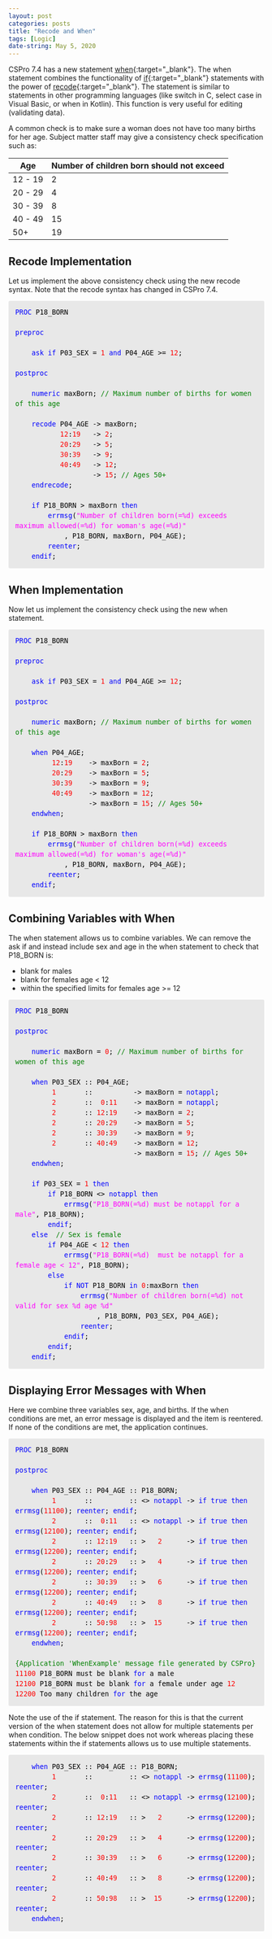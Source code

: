 ```yaml
---
layout: post
categories: posts
title: "Recode and When"
tags: [Logic]
date-string: May 5, 2020
---
```


CSPro 7.4 has a new statement [when](https://www.csprousers.org/help/CSPro/when_statement.html){:target="_blank"}. The when statement combines the functionality of [if](https://www.csprousers.org/help/CSPro/if_statement.html){:target="_blank"} statements with the power of [recode](https://www.csprousers.org/help/CSPro/recode_statement.html){:target="_blank"}. The statement is similar to statements in other programming languages (like switch in C, select case in Visual Basic, or when in Kotlin). This function is very useful for editing (validating data).

A common check is to make sure a woman does not have too many births for her age. Subject matter staff may give a consistency check specification such as:

| Age               | Number of children born should not exceed |
| ----------------- | ----------------------------------------- |
| 12 - 19           | 2                                         |
| 20 - 29           | 4                                         |
| 30 - 39           | 8                                         |
| 40 - 49           | 15                                        |
| 50+               | 19                                        |

## Recode Implementation

Let us implement the above consistency check using the new recode syntax. Note that the recode syntax has changed in CSPro 7.4.

<div style="margin: 0px; padding: 1em; border-radius: 3px; line-height: 1.5; font-family: 'Inconsolata', monospace; font-size: 10pt; color: rgb(51, 51, 51); background-color: rgb(232, 232, 232);">
	<font color="blue">PROC </font><font color="black">P18_BORN<br />
<br />
</font><font color="blue">preproc<br />
<br />
&nbsp; &nbsp; ask if </font><font color="black">P03_SEX = </font><font color="red">1 </font><font color="blue">and </font><font color="black">P04_AGE &gt;= </font><font color="red">12</font><font color="black">;<br />
<br />
</font><font color="blue">postproc<br />
<br />
&nbsp; &nbsp; numeric </font><font color="black">maxBorn;</font><font color="green"> // Maximum number of births for women of this age<br />
<br />
&nbsp; &nbsp; </font><font color="blue">recode </font><font color="black">P04_AGE &#8209;&gt; maxBorn;<br />
&nbsp; &nbsp; &nbsp; &nbsp; &nbsp; &nbsp;</font><font color="red">12</font><font color="black">:</font><font color="red">19 &nbsp; </font><font color="black">&#8209;&gt; </font><font color="red">2</font><font color="black">;<br />
&nbsp; &nbsp; &nbsp; &nbsp; &nbsp; &nbsp;</font><font color="red">20</font><font color="black">:</font><font color="red">29 &nbsp; </font><font color="black">&#8209;&gt; </font><font color="red">5</font><font color="black">;<br />
&nbsp; &nbsp; &nbsp; &nbsp; &nbsp; &nbsp;</font><font color="red">30</font><font color="black">:</font><font color="red">39 &nbsp; </font><font color="black">&#8209;&gt; </font><font color="red">9</font><font color="black">;<br />
&nbsp; &nbsp; &nbsp; &nbsp; &nbsp; &nbsp;</font><font color="red">40</font><font color="black">:</font><font color="red">49 &nbsp; </font><font color="black">&#8209;&gt; </font><font color="red">12</font><font color="black">;<br />
&nbsp; &nbsp; &nbsp; &nbsp; &nbsp; &nbsp; &nbsp; &nbsp; &nbsp; &nbsp;&#8209;&gt; </font><font color="red">15</font><font color="black">;</font><font color="green"> // Ages 50+<br />
&nbsp; &nbsp; </font><font color="blue">endrecode</font><font color="black">;<br />
<br />
&nbsp; &nbsp; </font><font color="blue">if </font><font color="black">P18_BORN &gt; maxBorn </font><font color="blue">then<br />
&nbsp; &nbsp; &nbsp; &nbsp; errmsg</font><font color="black">(</font><font color="fuchsia">"Number of children born(=%d) exceeds maximum allowed(=%d) for woman's age(=%d)"<br />
&nbsp; &nbsp; &nbsp; &nbsp; &nbsp; &nbsp; </font><font color="black">, P18_BORN, maxBorn, P04_AGE);<br />
&nbsp; &nbsp; &nbsp; &nbsp; </font><font color="blue">reenter</font><font color="black">;<br />
&nbsp; &nbsp; </font><font color="blue">endif</font><font color="black">;</font>
</div>

## When Implementation

Now let us implement the consistency check using the new when statement.

<div style="margin: 0px; padding: 1em; border-radius: 3px; line-height: 1.5; font-family: 'Inconsolata', monospace; font-size: 10pt; color: rgb(51, 51, 51); background-color: rgb(232, 232, 232);">
	<font color="blue">PROC </font><font color="black">P18_BORN<br />
<br />
</font><font color="blue">preproc<br />
<br />
&nbsp; &nbsp; ask if </font><font color="black">P03_SEX = </font><font color="red">1 </font><font color="blue">and </font><font color="black">P04_AGE &gt;= </font><font color="red">12</font><font color="black">;<br />
<br />
</font><font color="blue">postproc<br />
<br />
&nbsp; &nbsp; numeric </font><font color="black">maxBorn;</font><font color="green"> // Maximum number of births for women of this age<br />
<br />
&nbsp; &nbsp; </font><font color="blue">when </font><font color="black">P04_AGE;<br />
&nbsp; &nbsp; &nbsp; &nbsp; &nbsp;</font><font color="red">12</font><font color="black">:</font><font color="red">19 &nbsp; &nbsp;</font><font color="black">&#8209;&gt; maxBorn = </font><font color="red">2</font><font color="black">;<br />
&nbsp; &nbsp; &nbsp; &nbsp; &nbsp;</font><font color="red">20</font><font color="black">:</font><font color="red">29 &nbsp; &nbsp;</font><font color="black">&#8209;&gt; maxBorn = </font><font color="red">5</font><font color="black">;<br />
&nbsp; &nbsp; &nbsp; &nbsp; &nbsp;</font><font color="red">30</font><font color="black">:</font><font color="red">39 &nbsp; &nbsp;</font><font color="black">&#8209;&gt; maxBorn = </font><font color="red">9</font><font color="black">;<br />
&nbsp; &nbsp; &nbsp; &nbsp; &nbsp;</font><font color="red">40</font><font color="black">:</font><font color="red">49 &nbsp; &nbsp;</font><font color="black">&#8209;&gt; maxBorn = </font><font color="red">12</font><font color="black">;<br />
&nbsp; &nbsp; &nbsp; &nbsp; &nbsp; &nbsp; &nbsp; &nbsp; &nbsp; &#8209;&gt; maxBorn = </font><font color="red">15</font><font color="black">;</font><font color="green"> // Ages 50+<br />
&nbsp; &nbsp; </font><font color="blue">endwhen</font><font color="black">;<br />
<br />
&nbsp; &nbsp; </font><font color="blue">if </font><font color="black">P18_BORN &gt; maxBorn </font><font color="blue">then<br />
&nbsp; &nbsp; &nbsp; &nbsp; errmsg</font><font color="black">(</font><font color="fuchsia">"Number of children born(=%d) exceeds maximum allowed(=%d) for woman's age(=%d)"<br />
&nbsp; &nbsp; &nbsp; &nbsp; &nbsp; &nbsp; </font><font color="black">, P18_BORN, maxBorn, P04_AGE);<br />
&nbsp; &nbsp; &nbsp; &nbsp; </font><font color="blue">reenter</font><font color="black">;<br />
&nbsp; &nbsp; </font><font color="blue">endif</font><font color="black">;</font>
</div>

## Combining Variables with When

The when statement allows us to combine variables. We can remove the ask if and instead include sex and age in the when statement to check that P18_BORN is:

* blank for males
* blank for females age < 12
* within the specified limits for females age >= 12

<div style="margin: 0px; padding: 1em; border-radius: 3px; line-height: 1.5; font-family: 'Inconsolata', monospace; font-size: 10pt; color: rgb(51, 51, 51); background-color: rgb(232, 232, 232);">
	<font color="blue">PROC </font><font color="black">P18_BORN<br />
<br />
</font><font color="blue">postproc<br />
<br />
&nbsp; &nbsp; numeric </font><font color="black">maxBorn = </font><font color="red">0</font><font color="black">;</font><font color="green"> // Maximum number of births for women of this age<br />
<br />
&nbsp; &nbsp; </font><font color="blue">when </font><font color="black">P03_SEX :: P04_AGE;<br />
&nbsp; &nbsp; &nbsp; &nbsp; &nbsp;</font><font color="red">1 &nbsp; &nbsp; &nbsp; </font><font color="black">:: &nbsp; &nbsp; &nbsp; &nbsp; &nbsp;&#8209;&gt; maxBorn = </font><font color="blue">notappl</font><font color="black">;<br />
&nbsp; &nbsp; &nbsp; &nbsp; &nbsp;</font><font color="red">2 &nbsp; &nbsp; &nbsp; </font><font color="black">:: &nbsp;</font><font color="red">0</font><font color="black">:</font><font color="red">11 &nbsp; &nbsp;</font><font color="black">&#8209;&gt; maxBorn = </font><font color="blue">notappl</font><font color="black">;<br />
&nbsp; &nbsp; &nbsp; &nbsp; &nbsp;</font><font color="red">2 &nbsp; &nbsp; &nbsp; </font><font color="black">:: </font><font color="red">12</font><font color="black">:</font><font color="red">19 &nbsp; &nbsp;</font><font color="black">&#8209;&gt; maxBorn = </font><font color="red">2</font><font color="black">;<br />
&nbsp; &nbsp; &nbsp; &nbsp; &nbsp;</font><font color="red">2 &nbsp; &nbsp; &nbsp; </font><font color="black">:: </font><font color="red">20</font><font color="black">:</font><font color="red">29 &nbsp; &nbsp;</font><font color="black">&#8209;&gt; maxBorn = </font><font color="red">5</font><font color="black">;<br />
&nbsp; &nbsp; &nbsp; &nbsp; &nbsp;</font><font color="red">2 &nbsp; &nbsp; &nbsp; </font><font color="black">:: </font><font color="red">30</font><font color="black">:</font><font color="red">39 &nbsp; &nbsp;</font><font color="black">&#8209;&gt; maxBorn = </font><font color="red">9</font><font color="black">;<br />
&nbsp; &nbsp; &nbsp; &nbsp; &nbsp;</font><font color="red">2 &nbsp; &nbsp; &nbsp; </font><font color="black">:: </font><font color="red">40</font><font color="black">:</font><font color="red">49 &nbsp; &nbsp;</font><font color="black">&#8209;&gt; maxBorn = </font><font color="red">12</font><font color="black">;<br />
&nbsp; &nbsp; &nbsp; &nbsp; &nbsp; &nbsp; &nbsp; &nbsp; &nbsp; &nbsp; &nbsp; &nbsp; &nbsp; &nbsp; &nbsp;&#8209;&gt; maxBorn = </font><font color="red">15</font><font color="black">;</font><font color="green"> // Ages 50+<br />
&nbsp; &nbsp; </font><font color="blue">endwhen</font><font color="black">;<br />
<br />
&nbsp; &nbsp; </font><font color="blue">if </font><font color="black">P03_SEX = </font><font color="red">1 </font><font color="blue">then<br />
&nbsp; &nbsp; &nbsp; &nbsp; if </font><font color="black">P18_BORN &lt;&gt; </font><font color="blue">notappl then<br />
&nbsp; &nbsp; &nbsp; &nbsp; &nbsp; &nbsp; errmsg</font><font color="black">(</font><font color="fuchsia">"P18_BORN(=%d) must be notappl for a male"</font><font color="black">, P18_BORN);<br />
&nbsp; &nbsp; &nbsp; &nbsp; </font><font color="blue">endif</font><font color="black">;<br />
&nbsp; &nbsp; </font><font color="blue">else</font><font color="green"> &nbsp;// Sex is female<br />
&nbsp; &nbsp; &nbsp; &nbsp; </font><font color="blue">if </font><font color="black">P04_AGE &lt; </font><font color="red">12 </font><font color="blue">then<br />
&nbsp; &nbsp; &nbsp; &nbsp; &nbsp; &nbsp; errmsg</font><font color="black">(</font><font color="fuchsia">"P18_BORN(=%d) &nbsp;must be notappl for a female age &lt; 12"</font><font color="black">, P18_BORN);<br />
&nbsp; &nbsp; &nbsp; &nbsp; </font><font color="blue">else<br />
&nbsp; &nbsp; &nbsp; &nbsp; &nbsp; &nbsp; if NOT </font><font color="black">P18_BORN </font><font color="blue">in </font><font color="red">0</font><font color="black">:maxBorn </font><font color="blue">then<br />
&nbsp; &nbsp; &nbsp; &nbsp; &nbsp; &nbsp; &nbsp; &nbsp; errmsg</font><font color="black">(</font><font color="fuchsia">"Number of children born(=%d) not valid for sex %d age %d"<br />
&nbsp; &nbsp; &nbsp; &nbsp; &nbsp; &nbsp; &nbsp; &nbsp; &nbsp; &nbsp; </font><font color="black">, P18_BORN, P03_SEX, P04_AGE);<br />
&nbsp; &nbsp; &nbsp; &nbsp; &nbsp; &nbsp; &nbsp; &nbsp; </font><font color="blue">reenter</font><font color="black">;<br />
&nbsp; &nbsp; &nbsp; &nbsp; &nbsp; &nbsp; </font><font color="blue">endif</font><font color="black">;<br />
&nbsp; &nbsp; &nbsp; &nbsp; </font><font color="blue">endif</font><font color="black">;<br />
&nbsp; &nbsp; </font><font color="blue">endif</font><font color="black">;</font>
</div>

## Displaying Error Messages with When

Here we combine three variables sex, age, and births. If the when conditions are met, an error message is displayed and the item is reentered. If none of the conditions are met, the application continues.

<div style="margin: 0px; padding: 1em; border-radius: 3px; line-height: 1.5; font-family: 'Inconsolata', monospace; font-size: 10pt; color: rgb(51, 51, 51); background-color: rgb(232, 232, 232);">
	<font color="blue">PROC </font><font color="black">P18_BORN<br />
<br />
</font><font color="blue">postproc<br />
<br />
&nbsp; &nbsp; when </font><font color="black">P03_SEX :: P04_AGE :: P18_BORN;<br />
&nbsp; &nbsp; &nbsp; &nbsp; &nbsp;</font><font color="red">1 &nbsp; &nbsp; &nbsp; </font><font color="black">:: &nbsp; &nbsp; &nbsp; &nbsp; :: &lt;&gt; </font><font color="blue">notappl </font><font color="black">&#8209;&gt; </font><font color="blue">if true then errmsg</font><font color="black">(</font><font color="red">11100</font><font color="black">); </font><font color="blue">reenter</font><font color="black">; </font><font color="blue">endif</font><font color="black">;<br />
&nbsp; &nbsp; &nbsp; &nbsp; &nbsp;</font><font color="red">2 &nbsp; &nbsp; &nbsp; </font><font color="black">:: &nbsp;</font><font color="red">0</font><font color="black">:</font><font color="red">11 &nbsp; </font><font color="black">:: &lt;&gt; </font><font color="blue">notappl </font><font color="black">&#8209;&gt; </font><font color="blue">if true then errmsg</font><font color="black">(</font><font color="red">12100</font><font color="black">); </font><font color="blue">reenter</font><font color="black">; </font><font color="blue">endif</font><font color="black">;<br />
&nbsp; &nbsp; &nbsp; &nbsp; &nbsp;</font><font color="red">2 &nbsp; &nbsp; &nbsp; </font><font color="black">:: </font><font color="red">12</font><font color="black">:</font><font color="red">19 &nbsp; </font><font color="black">:: &gt; &nbsp; </font><font color="red">2 &nbsp; &nbsp; &nbsp;</font><font color="black">&#8209;&gt; </font><font color="blue">if true then errmsg</font><font color="black">(</font><font color="red">12200</font><font color="black">); </font><font color="blue">reenter</font><font color="black">; </font><font color="blue">endif</font><font color="black">;<br />
&nbsp; &nbsp; &nbsp; &nbsp; &nbsp;</font><font color="red">2 &nbsp; &nbsp; &nbsp; </font><font color="black">:: </font><font color="red">20</font><font color="black">:</font><font color="red">29 &nbsp; </font><font color="black">:: &gt; &nbsp; </font><font color="red">4 &nbsp; &nbsp; &nbsp;</font><font color="black">&#8209;&gt; </font><font color="blue">if true then errmsg</font><font color="black">(</font><font color="red">12200</font><font color="black">); </font><font color="blue">reenter</font><font color="black">; </font><font color="blue">endif</font><font color="black">;<br />
&nbsp; &nbsp; &nbsp; &nbsp; &nbsp;</font><font color="red">2 &nbsp; &nbsp; &nbsp; </font><font color="black">:: </font><font color="red">30</font><font color="black">:</font><font color="red">39 &nbsp; </font><font color="black">:: &gt; &nbsp; </font><font color="red">6 &nbsp; &nbsp; &nbsp;</font><font color="black">&#8209;&gt; </font><font color="blue">if true then errmsg</font><font color="black">(</font><font color="red">12200</font><font color="black">); </font><font color="blue">reenter</font><font color="black">; </font><font color="blue">endif</font><font color="black">;<br />
&nbsp; &nbsp; &nbsp; &nbsp; &nbsp;</font><font color="red">2 &nbsp; &nbsp; &nbsp; </font><font color="black">:: </font><font color="red">40</font><font color="black">:</font><font color="red">49 &nbsp; </font><font color="black">:: &gt; &nbsp; </font><font color="red">8 &nbsp; &nbsp; &nbsp;</font><font color="black">&#8209;&gt; </font><font color="blue">if true then errmsg</font><font color="black">(</font><font color="red">12200</font><font color="black">); </font><font color="blue">reenter</font><font color="black">; </font><font color="blue">endif</font><font color="black">;<br />
&nbsp; &nbsp; &nbsp; &nbsp; &nbsp;</font><font color="red">2 &nbsp; &nbsp; &nbsp; </font><font color="black">:: </font><font color="red">50</font><font color="black">:</font><font color="red">98 &nbsp; </font><font color="black">:: &gt; &nbsp;</font><font color="red">15 &nbsp; &nbsp; &nbsp;</font><font color="black">&#8209;&gt; </font><font color="blue">if true then errmsg</font><font color="black">(</font><font color="red">12200</font><font color="black">); </font><font color="blue">reenter</font><font color="black">; </font><font color="blue">endif</font><font color="black">;<br />
&nbsp; &nbsp; </font><font color="blue">endwhen</font><font color="black">;<br />
<br />
</font><font color="green">{Application 'WhenExample' message file generated by CSPro}<br />
</font><font color="red">11100 </font><font color="black">P18_BORN must be blank </font><font color="blue">for </font><font color="black">a male<br />
</font><font color="red">12100 </font><font color="black">P18_BORN must be blank </font><font color="blue">for </font><font color="black">a female under age </font><font color="red">12<br />
12200 </font><font color="black">Too many children </font><font color="blue">for </font><font color="black">the age<br />
</font>
</div>

Note the use of the if statement. The reason for this is that the current version of the when statement does not allow for multiple statements per when condition. The below snippet does not work whereas placing these statements within the if statements allows us to use multiple statements.

<div style="margin: 0px; padding: 1em; border-radius: 3px; line-height: 1.5; font-family: 'Inconsolata', monospace; font-size: 10pt; color: rgb(51, 51, 51); background-color: rgb(232, 232, 232);">
	&nbsp; &nbsp; <font color="blue">when </font><font color="black">P03_SEX :: P04_AGE :: P18_BORN;<br />
&nbsp; &nbsp; &nbsp; &nbsp; &nbsp;</font><font color="red">1 &nbsp; &nbsp; &nbsp; </font><font color="black">:: &nbsp; &nbsp; &nbsp; &nbsp; :: &lt;&gt; </font><font color="blue">notappl </font><font color="black">&#8209;&gt; </font><font color="blue">errmsg</font><font color="black">(</font><font color="red">11100</font><font color="black">); </font><font color="blue">reenter</font><font color="black">;<br />
&nbsp; &nbsp; &nbsp; &nbsp; &nbsp;</font><font color="red">2 &nbsp; &nbsp; &nbsp; </font><font color="black">:: &nbsp;</font><font color="red">0</font><font color="black">:</font><font color="red">11 &nbsp; </font><font color="black">:: &lt;&gt; </font><font color="blue">notappl </font><font color="black">&#8209;&gt; </font><font color="blue">errmsg</font><font color="black">(</font><font color="red">12100</font><font color="black">); </font><font color="blue">reenter</font><font color="black">;<br />
&nbsp; &nbsp; &nbsp; &nbsp; &nbsp;</font><font color="red">2 &nbsp; &nbsp; &nbsp; </font><font color="black">:: </font><font color="red">12</font><font color="black">:</font><font color="red">19 &nbsp; </font><font color="black">:: &gt; &nbsp; </font><font color="red">2 &nbsp; &nbsp; &nbsp;</font><font color="black">&#8209;&gt; </font><font color="blue">errmsg</font><font color="black">(</font><font color="red">12200</font><font color="black">); </font><font color="blue">reenter</font><font color="black">;<br />
&nbsp; &nbsp; &nbsp; &nbsp; &nbsp;</font><font color="red">2 &nbsp; &nbsp; &nbsp; </font><font color="black">:: </font><font color="red">20</font><font color="black">:</font><font color="red">29 &nbsp; </font><font color="black">:: &gt; &nbsp; </font><font color="red">4 &nbsp; &nbsp; &nbsp;</font><font color="black">&#8209;&gt; </font><font color="blue">errmsg</font><font color="black">(</font><font color="red">12200</font><font color="black">); </font><font color="blue">reenter</font><font color="black">;<br />
&nbsp; &nbsp; &nbsp; &nbsp; &nbsp;</font><font color="red">2 &nbsp; &nbsp; &nbsp; </font><font color="black">:: </font><font color="red">30</font><font color="black">:</font><font color="red">39 &nbsp; </font><font color="black">:: &gt; &nbsp; </font><font color="red">6 &nbsp; &nbsp; &nbsp;</font><font color="black">&#8209;&gt; </font><font color="blue">errmsg</font><font color="black">(</font><font color="red">12200</font><font color="black">); </font><font color="blue">reenter</font><font color="black">;<br />
&nbsp; &nbsp; &nbsp; &nbsp; &nbsp;</font><font color="red">2 &nbsp; &nbsp; &nbsp; </font><font color="black">:: </font><font color="red">40</font><font color="black">:</font><font color="red">49 &nbsp; </font><font color="black">:: &gt; &nbsp; </font><font color="red">8 &nbsp; &nbsp; &nbsp;</font><font color="black">&#8209;&gt; </font><font color="blue">errmsg</font><font color="black">(</font><font color="red">12200</font><font color="black">); </font><font color="blue">reenter</font><font color="black">;<br />
&nbsp; &nbsp; &nbsp; &nbsp; &nbsp;</font><font color="red">2 &nbsp; &nbsp; &nbsp; </font><font color="black">:: </font><font color="red">50</font><font color="black">:</font><font color="red">98 &nbsp; </font><font color="black">:: &gt; &nbsp;</font><font color="red">15 &nbsp; &nbsp; &nbsp;</font><font color="black">&#8209;&gt; </font><font color="blue">errmsg</font><font color="black">(</font><font color="red">12200</font><font color="black">); </font><font color="blue">reenter</font><font color="black">;<br />
&nbsp; &nbsp; </font><font color="blue">endwhen</font><font color="black">;</font>
</div>
